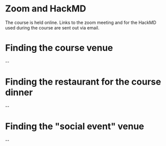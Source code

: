 # Zoom and HackMD

The course is held online. Links to the zoom meeting and for the HackMD used during the course are sent out via email.

# Finding the course venue

--

# Finding the restaurant for the course dinner

--

# Finding the "social event" venue

--